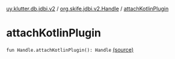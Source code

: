 [uy.klutter.db.jdbi.v2](../index.md) / [org.skife.jdbi.v2.Handle](index.md) / [attachKotlinPlugin](.)


# attachKotlinPlugin
`fun Handle.attachKotlinPlugin(): Handle` [(source)](https://github.com/kohesive/klutter/blob/master/db-jdbi-v2-jdk6/src/main/kotlin/uy/klutter/db/jdbi/v2/KotlinPlugin.kt#L24)


